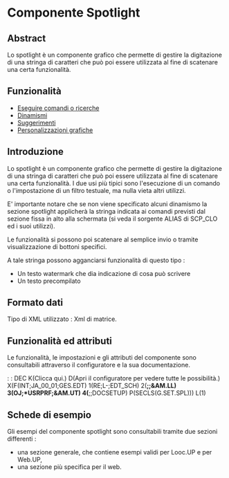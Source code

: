 # Componente Spotlight

## Abstract

Lo spotlight è un componente grafico che permette di gestire la digitazione di una stringa di caratteri che può poi essere utilizzata al fine di scatenare una certa funzionalità.


## Funzionalità
- [Eseguire comandi o ricerche](Sorgenti/MB/DOC/LOCSPL_F01)
- [Dinamismi](Sorgenti/MB/DOC/LOCSPL_F02)
- [Suggerimenti](Sorgenti/MB/DOC/LOCSPL_F03)
- [Personalizzazioni grafiche](Sorgenti/MB/DOC/LOCSPL_F04)

## Introduzione
Lo spotlight è un componente grafico che permette di gestire la digitazione di una stringa di caratteri che può poi essere utilizzata al fine di scatenare una certa funzionalità.
I due usi più tipici sono l'esecuzione di un comando o l'impostazione di un filtro testuale, ma nulla vieta altri utilizzi.

E' importante notare che se non viene specificato alcuni dinamismo la sezione spotlight applicherà la stringa indicata ai comandi previsti dal sezione fissa in alto alla schermata (si veda il sorgente ALIAS di SCP_CLO ed i suoi utilizzi).

Le funzionalità si possono poi scatenare al semplice invio o tramite visualizzazione di bottoni specifici.

A tale stringa possono agganciarsi funzionalità di questo tipo : 
* Un testo watermark che dia indicazione di cosa può scrivere
* Un testo precompilato

## Formato dati
Tipo di XML utilizzato :  Xml di matrice.

## Funzionalità ed attributi
Le funzionalità, le impostazioni e gli attributi del componente sono consultabili attraverso il configuratore e la sua documentazione.

 :  : DEC K(Clicca qui.) D(Apri il configuratore per vedere tutte le possibilità.) X(F(INT;JA_00_01;GES.EDT) 1(RE;L-;EDT_SCH) 2(**;;&AM.LL) 3(OJ;*USRPRF;&AM.UT) 4(**;;DOCSETUP) P(SECLS(G.SET.SPL))) L(1)

## Schede di esempio
Gli esempi del componente spotlight sono consultabili tramite due sezioni differenti : 
- una sezione generale, che contiene esempi validi per Looc.UP e per Web.UP,
- una sezione più specifica per il web.

